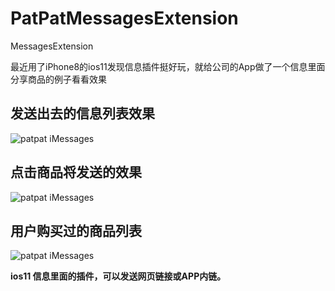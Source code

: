 # PatPatMessagesExtension
MessagesExtension

最近用了iPhone8的ios11发现信息插件挺好玩，就给公司的App做了一个信息里面分享商品的例子看看效果

## 发送出去的信息列表效果
![patpat iMessages](https://cdn.patpat.site/732667BA-26C7-4C4B-8D19-4CA74D45DB6C.png)



## 点击商品将发送的效果
![patpat iMessages](https://cdn.patpat.site/D41B3357-D277-46B2-8415-E8C13DEC469D.png)



## 用户购买过的商品列表
![patpat iMessages](https://cdn.patpat.site/F5913FC8-BAB6-41DD-A82F-37DFF537E788.jpeg)



**ios11 信息里面的插件，可以发送网页链接或APP内链。**

